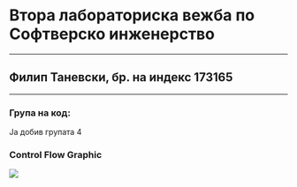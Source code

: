 <h1>Втора лабораториска вежба по Софтверско инженерство</h1>
<hr>
<h2>Филип Таневски, бр. на индекс 173165</h2>
<hr>
<h3>Група на код:</h3>
Ја добив групата 4
<h3>Control Flow Graphic</h3>
<img src="cfg.png>"
